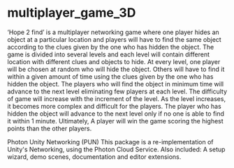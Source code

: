 # multiplayer_game_3D
‘Hope 2 find’ is a multiplayer networking game where one player hides an object at a particular location and players will have to find the same object according to the clues given by the one who has hidden the object.
The game is divided into several levels and each level will contain different location with different clues and objects to hide. At every level, one player will be chosen at random who will hide the object. Others will have to find it within a given amount of time using the clues given by the one who has hidden the object. The players who will find the object in minimum time will advance to the next level eliminating few players at each level. The difficulty of game will increase with the increment of the level. As the level increases, it becomes more complex and difficult for the players. The player who has hidden the object will advance to the next level only if no one is able to find it within 1 minute.
Ultimately, A player will win the game scoring the highest points than the other players.


Photon Unity Networking (PUN)
	This package is a re-implementation of Unity's Networking, using the Photon Cloud Service.
	Also included: A setup wizard, demo scenes, documentation and editor extensions.
